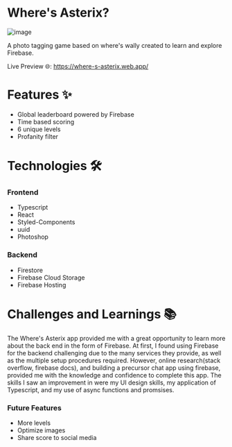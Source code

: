 # Where's Asterix?
![image](https://user-images.githubusercontent.com/96642972/186646845-cbb3f628-8eab-4409-ac74-05ce146c38a8.png)

A photo tagging game based on where's wally created to learn and explore Firebase.

Live Preview :globe_with_meridians:: https://where-s-asterix.web.app/

# Features :sparkles:
- Global leaderboard powered by Firebase
- Time based scoring
- 6 unique levels
- Profanity filter

# Technologies :hammer_and_wrench:
### Frontend
- Typescript
- React
- Styled-Components
- uuid
- Photoshop

### Backend
- Firestore
- Firebase Cloud Storage
- Firebase Hosting

# Challenges and Learnings :books:
The Where's Asterix app provided me with a great opportunity to learn more about the back end in the form of Firebase. At first, I found using Firebase for the backend challenging due to the many services they provide, as well as the multiple setup procedures required. However, online research(stack overflow, firebase docs), and building a precursor chat app using firebase, provided me with the knowledge and confidence to complete this app. The skills I saw an improvement in were my UI design skills, my application of Typescript, and my use of async functions and promsises.          

### Future Features
- More levels
- Optimize images
- Share score to social media
